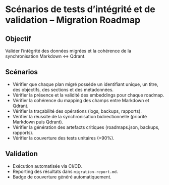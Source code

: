 # Scénarios de tests d’intégrité et de validation – Migration Roadmap

## Objectif

Valider l’intégrité des données migrées et la cohérence de la synchronisation Markdown ↔ Qdrant.

## Scénarios

- Vérifier que chaque plan migré possède un identifiant unique, un titre, des objectifs, des sections et des métadonnées.
- Vérifier la présence et la validité des embeddings pour chaque roadmap.
- Vérifier la cohérence du mapping des champs entre Markdown et Qdrant.
- Vérifier la traçabilité des opérations (logs, backups, rapports).
- Vérifier la réussite de la synchronisation bidirectionnelle (priorité Markdown puis Qdrant).
- Vérifier la génération des artefacts critiques (roadmaps.json, backups, rapports).
- Vérifier la couverture des tests unitaires (>90%).

## Validation

- Exécution automatisée via CI/CD.
- Reporting des résultats dans `migration-report.md`.
- Badge de couverture généré automatiquement.
